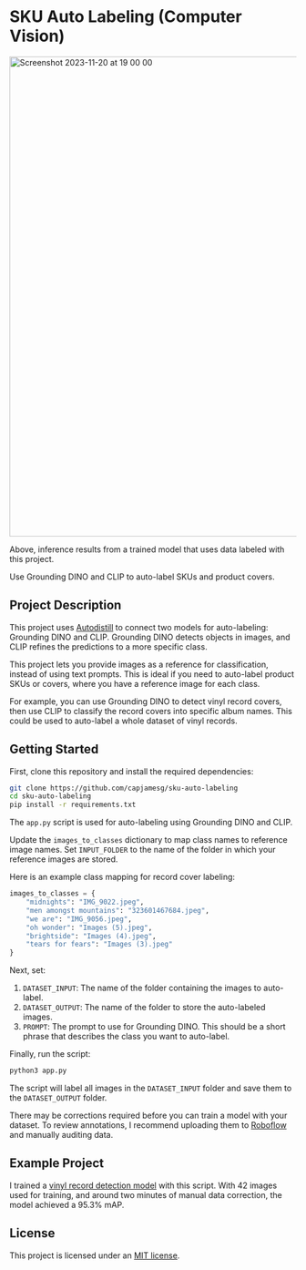 # SKU Auto Labeling (Computer Vision)

<img width="843" alt="Screenshot 2023-11-20 at 19 00 00" src="https://github.com/capjamesg/sku-auto-labeling/assets/37276661/6d4fd1f3-80ea-4d37-8229-6eafe0935b26">

Above, inference results from a trained model that uses data labeled with this project.

Use Grounding DINO and CLIP to auto-label SKUs and product covers.

## Project Description

This project uses [Autodistill](https://github.com/autodistill/autodistill) to connect two models for auto-labeling: Grounding DINO and CLIP. Grounding DINO detects objects in images, and CLIP refines the predictions to a more specific class.

This project lets you provide images as a reference for classification, instead of using text prompts. This is ideal if you need to auto-label product SKUs or covers, where you have a reference image for each class.

For example, you can use Grounding DINO to detect vinyl record covers, then use CLIP to classify the record covers into specific album names. This could be used to auto-label a whole dataset of vinyl records.

## Getting Started

First, clone this repository and install the required dependencies:

```bash
git clone https://github.com/capjamesg/sku-auto-labeling
cd sku-auto-labeling
pip install -r requirements.txt
```

The `app.py` script is used for auto-labeling using Grounding DINO and CLIP.

Update the `images_to_classes` dictionary to map class names to reference image names. Set `INPUT_FOLDER` to the name of the folder in which your reference images are stored.

Here is an example class mapping for record cover labeling:

```python
images_to_classes = {
    "midnights": "IMG_9022.jpeg",
    "men amongst mountains": "323601467684.jpeg",
    "we are": "IMG_9056.jpeg",
    "oh wonder": "Images (5).jpeg",
    "brightside": "Images (4).jpeg",
    "tears for fears": "Images (3).jpeg"
}
```

Next, set:

1. `DATASET_INPUT`: The name of the folder containing the images to auto-label.
2. `DATASET_OUTPUT`: The name of the folder to store the auto-labeled images.
3. `PROMPT`: The prompt to use for Grounding DINO. This should be a short phrase that describes the class you want to auto-label.

Finally, run the script:

```bash
python3 app.py
```

The script will label all images in the `DATASET_INPUT` folder and save them to the `DATASET_OUTPUT` folder.

There may be corrections required before you can train a model with your dataset. To review annotations, I recommend uploading them to [Roboflow](https://roboflow.com) and manually auditing data.

## Example Project

I trained a [vinyl record detection model](https://app.roboflow.com/capjamesg/records-autodistill/deploy/2) with this script. With 42 images used for training, and around two minutes of manual data correction, the model achieved a 95.3% mAP.

## License

This project is licensed under an [MIT license](LICENSE).
